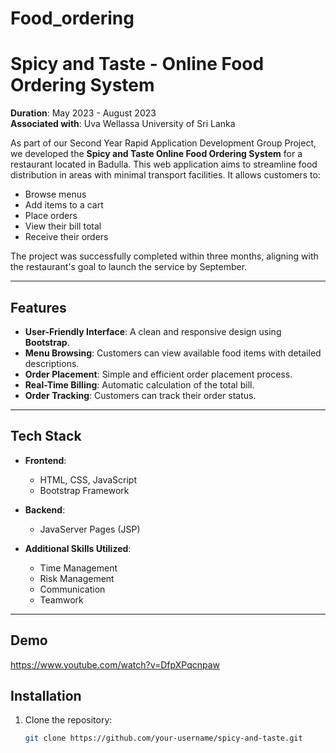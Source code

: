# Food_ordering
# Spicy and Taste - Online Food Ordering System

**Duration**: May 2023 - August 2023  
**Associated with**: Uva Wellassa University of Sri Lanka  

As part of our Second Year Rapid Application Development Group Project, we developed the **Spicy and Taste Online Food Ordering System** for a restaurant located in Badulla. This web application aims to streamline food distribution in areas with minimal transport facilities. It allows customers to:  
- Browse menus  
- Add items to a cart  
- Place orders  
- View their bill total  
- Receive their orders  

The project was successfully completed within three months, aligning with the restaurant's goal to launch the service by September.

---

## Features

- **User-Friendly Interface**: A clean and responsive design using **Bootstrap**.
- **Menu Browsing**: Customers can view available food items with detailed descriptions.
- **Order Placement**: Simple and efficient order placement process.
- **Real-Time Billing**: Automatic calculation of the total bill.
- **Order Tracking**: Customers can track their order status.

---

## Tech Stack

- **Frontend**:  
  - HTML, CSS, JavaScript  
  - Bootstrap Framework

- **Backend**:  
  - JavaServer Pages (JSP)

- **Additional Skills Utilized**:  
  - Time Management  
  - Risk Management  
  - Communication  
  - Teamwork  

---

## Demo
https://www.youtube.com/watch?v=DfpXPqcnpaw


## Installation

1. Clone the repository:  
   ```bash
   git clone https://github.com/your-username/spicy-and-taste.git
